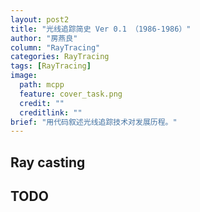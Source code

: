 ```yaml
---
layout: post2
title: "光线追踪简史 Ver 0.1 （1986-1986）"
author: "房燕良"
column: "RayTracing"
categories: RayTracing
tags: [RayTracing]
image:
  path: mcpp
  feature: cover_task.png
  credit: ""
  creditlink: ""
brief: "用代码叙述光线追踪技术对发展历程。"
---
```



## Ray casting

## TODO